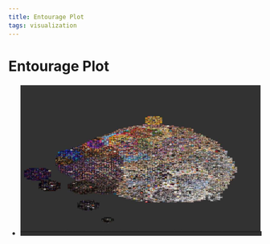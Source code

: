 ```yaml
---
title: Entourage Plot
tags: visualization
---
```


# Entourage Plot
- ![im](assets/Pasted%20Image%2020220506155757.png)


















































































